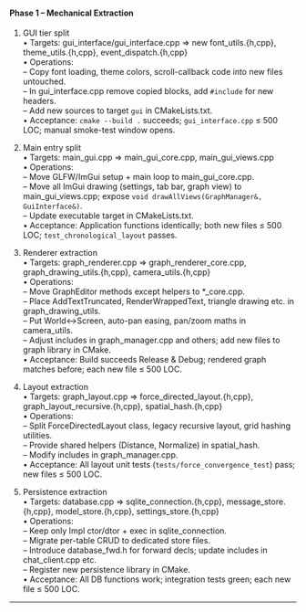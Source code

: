 #### Phase 1 – Mechanical Extraction
1. GUI tier split  
   • Targets: gui_interface/gui_interface.cpp ⇒ new font_utils.{h,cpp}, theme_utils.{h,cpp}, event_dispatch.{h,cpp}  
   • Operations:  
     – Copy font loading, theme colors, scroll-callback code into new files untouched.  
     – In gui_interface.cpp remove copied blocks, add `#include` for new headers.  
     – Add new sources to target `gui` in CMakeLists.txt.  
   • Acceptance: `cmake --build .` succeeds; `gui_interface.cpp` ≤ 500 LOC; manual smoke-test window opens.

2. Main entry split  
   • Targets: main_gui.cpp ⇒ main_gui_core.cpp, main_gui_views.cpp  
   • Operations:  
     – Move GLFW/ImGui setup + main loop to main_gui_core.cpp.  
     – Move all ImGui drawing (settings, tab bar, graph view) to main_gui_views.cpp; expose `void drawAllViews(GraphManager&, GuiInterface&)`.  
     – Update executable target in CMakeLists.txt.  
   • Acceptance: Application functions identically; both new files ≤ 500 LOC; `test_chronological_layout` passes.

3. Renderer extraction  
   • Targets: graph_renderer.cpp ⇒ graph_renderer_core.cpp, graph_drawing_utils.{h,cpp}, camera_utils.{h,cpp}  
   • Operations:  
     – Move GraphEditor methods except helpers to *_core.cpp.  
     – Place AddTextTruncated, RenderWrappedText, triangle drawing etc. in graph_drawing_utils.  
     – Put World↔Screen, auto-pan easing, pan/zoom maths in camera_utils.  
     – Adjust includes in graph_manager.cpp and others; add new files to graph library in CMake.  
   • Acceptance: Build succeeds Release & Debug; rendered graph matches before; each new file ≤ 500 LOC.

4. Layout extraction  
   • Targets: graph_layout.cpp ⇒ force_directed_layout.{h,cpp}, graph_layout_recursive.{h,cpp}, spatial_hash.{h,cpp}  
   • Operations:  
     – Split ForceDirectedLayout class, legacy recursive layout, grid hashing utilities.  
     – Provide shared helpers (Distance, Normalize) in spatial_hash.  
     – Modify includes in graph_manager.cpp.  
   • Acceptance: All layout unit tests (`tests/force_convergence_test`) pass; new files ≤ 500 LOC.

5. Persistence extraction  
   • Targets: database.cpp ⇒ sqlite_connection.{h,cpp}, message_store.{h,cpp}, model_store.{h,cpp}, settings_store.{h,cpp}  
   • Operations:  
     – Keep only Impl ctor/dtor + exec in sqlite_connection.  
     – Migrate per-table CRUD to dedicated store files.  
     – Introduce database_fwd.h for forward decls; update includes in chat_client.cpp etc.  
     – Register new persistence library in CMake.  
   • Acceptance: All DB functions work; integration tests green; each new file ≤ 500 LOC.

---
